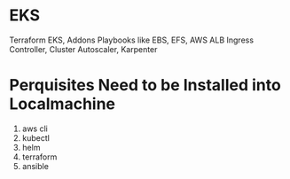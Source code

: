 # EKS
Terraform EKS, Addons Playbooks like EBS, EFS, AWS ALB Ingress Controller, Cluster Autoscaler, Karpenter

# Perquisites Need to be Installed into Localmachine
1. aws cli
2. kubectl
3. helm
4. terraform
5. ansible
